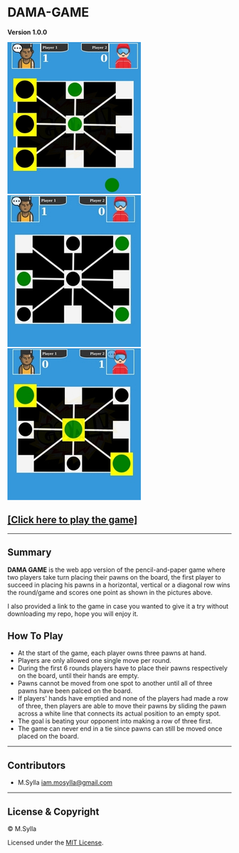 # DAMA-GAME
**Version 1.0.0**

![screenshot](img/howtoplay1.jpg)
![screenshot](img/howtoplay2.jpg)
![screenshot](img/howtoplay3.jpg)

## [\[Click here to play the game\]](https://condescending-khorana-5a1739.netlify.com/)

---
## Summary
**DAMA GAME** is the web app version of the pencil-and-paper game where two players take turn placing their pawns on the board, the first player to succeed in placing his pawns in a horizontal, vertical or a diagonal row wins the round/game and scores one point as shown in the pictures above. 

I also provided a link to the game in case you wanted to give it a try without downloading my repo, hope you will enjoy it.

## How To Play
* At the start of the game, each player owns three pawns at hand.
* Players are only allowed one single move per round.
* During the first 6 rounds players have to place their pawns respectively on the board, until their hands are empty.
* Pawns cannot be moved from one spot to another until all of three pawns have been palced on the board.
* If players' hands have emptied and none of the players had made a row of three, then players are able to move their pawns by sliding the pawn across a white line that connects its actual position to an empty spot.
* The goal is beating your opponent into making a row of three first.
* The game can never end in a tie since pawns can still be moved once placed on the board.

---
## Contributors
* M.Sylla <iam.mosylla@gmail.com>
---
## License & Copyright
© M.Sylla 

Licensed under the [MIT License](LICENSE).



